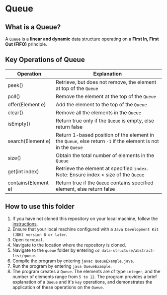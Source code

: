 # Queue

## What is a Queue?
A `Queue` is a **linear and dynamic** data structure operating on a **First In, First Out (FIFO)** principle.

## Key Operations of Queue
Operation                | Explanation
-------------------------| --------------------------------------------------------------------------------------------------------------
peek()                   | Retrieve, but does not remove, the element at top of the `Queue`
poll()                   | Remove the element at the top of the `Queue`
offer(Element e)         | Add the element to the top of the `Queue`
clear()                  | Remove all the elements in the `Queue`
isEmpty()                | Return true only if the `Queue` is empty, else return false
search(Element e)        | Return 1-based position of the element in the `Queue`, else return `-1` if the element is not in the `Queue`
size()                   | Obtain the total number of elements in the `Queue`
get(int index)           | Retrieve the element at specified `index`. Note: Ensure index < size of the `Queue`
contains(Element e)      | Return true if the `Queue` contains specified element, else return false

## How to use this folder
1. If you have not cloned this repository on your local machine, follow the [instructions](https://github.com/shumarb/learning#how-to-use-this-repository).
2. Ensure that your local machine configured with a `Java Development Kit (JDK) version 8 or later`.
3. Open `terminal`.
4. Navigate to the location where the repository is cloned.
5. Navigate to the `queue` folder by entering `cd data-structure/abstract-list/queue`.
6. Compile the program by entering `javac QueueExample.java`.
7. Run the program by entering `java QueueExample`.
8. The program creates a `Queue`. The elements are of type `integer`, and the number of elements range from `5 to 12`. The program provides a brief explanation of a `Queue` and it's `key` operations, and demonstrates the application of these operations on the `Queue`.